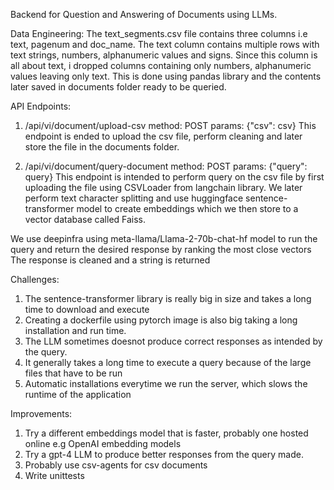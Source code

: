 Backend for Question and Answering of Documents using LLMs.

Data Engineering:
The text_segments.csv file contains three columns i.e text, pagenum and doc_name.
The text column contains multiple rows with text strings, numbers, alphanumeric values and signs.
Since this column is all about text, i dropped columns containing only numbers, alphanumeric values leaving only text. This is done using pandas library and the contents later saved in documents folder ready to be queried.

API Endpoints:
1. /api/vi/document/upload-csv 
method: POST
params: {"csv": csv}
This endpoint is ended to upload the csv file, perform cleaning and later store the file in the documents folder.

2. /api/vi/document/query-document
method: POST
params: {"query": query}
This endpoint is intended to perform query on the csv file by first uploading the file using CSVLoader from langchain library.
We later perform text character splitting and use huggingface sentence-transformer model to create embeddings which we then store to a vector database called Faiss.

We use deepinfra using meta-llama/Llama-2-70b-chat-hf model to run the query and return the desired response by ranking the most close vectors
The response is cleaned and a string is returned

Challenges:
1. The sentence-transformer library is really big in size and takes a long time to download and execute
2. Creating a dockerfile using pytorch image is also big taking a long installation and run time.
3. The LLM sometimes doesnot produce correct responses as intended by the query.
4. It generally takes a long time to execute a query because of the large files that have to be run
5. Automatic installations everytime we run the server, which slows the runtime of the application

Improvements:
1. Try a different embeddings model that is faster, probably one hosted online e.g OpenAI embedding models
2. Try a gpt-4 LLM to produce better responses from the query made.
3. Probably use csv-agents for csv documents
4. Write unittests 
